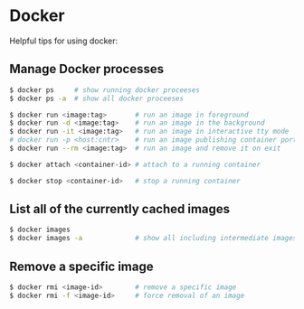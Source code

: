 # Docker

Helpful tips for using docker:

## Manage Docker processes

```bash
$ docker ps     # show running docker proceeses
$ docker ps -a  # show all docker proceeses 
```

```bash
$ docker run <image:tag>       # run an image in foreground
$ docker run -d <image:tag>    # run an image in the background
$ docker run -it <image:tag>   # run an image in interactive tty mode
# docker run -p <host:cntr>    # run an image publishing container ports to host
$ docker run --rm <image:tag>  # run an image and remove it on exit
```

```bash
$ docker attach <container-id> # attach to a running container
```

```bash
$ docker stop <container-id>   # stop a running container
```

## List all of the currently cached images

```bash
$ docker images
$ docker images -a             # show all including intermediate images
```

## Remove a specific image

```bash
$ docker rmi <image-id>        # remove a specific image
$ docker rmi -f <image-id>     # force removal of an image
```
